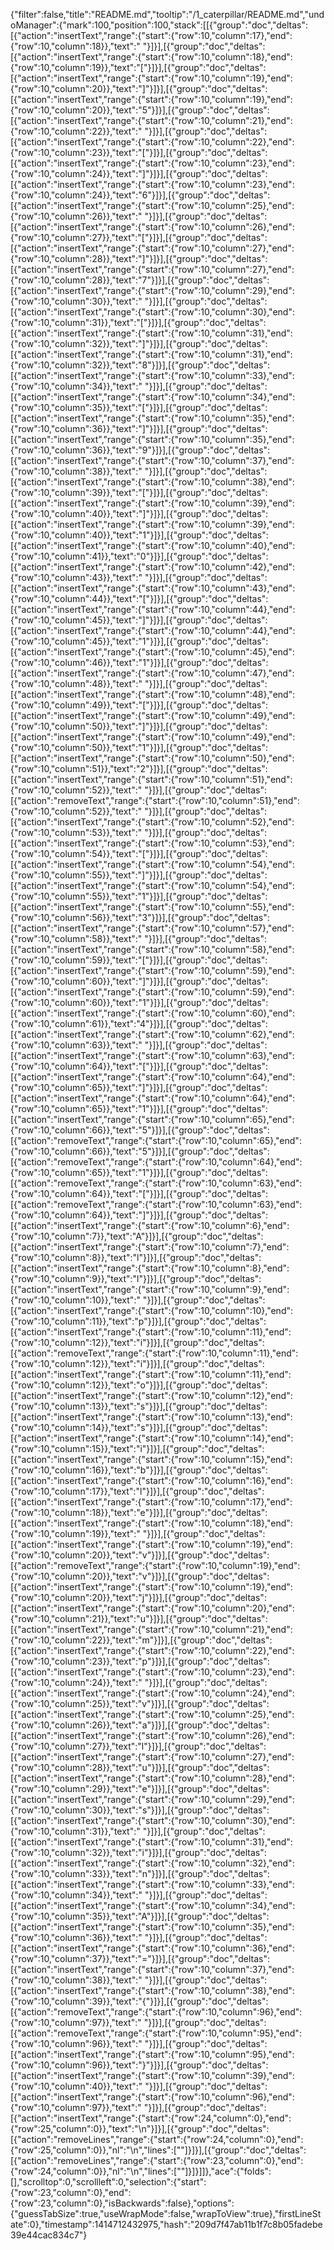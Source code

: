 {"filter":false,"title":"README.md","tooltip":"/1_caterpillar/README.md","undoManager":{"mark":100,"position":100,"stack":[[{"group":"doc","deltas":[{"action":"insertText","range":{"start":{"row":10,"column":17},"end":{"row":10,"column":18}},"text":" "}]}],[{"group":"doc","deltas":[{"action":"insertText","range":{"start":{"row":10,"column":18},"end":{"row":10,"column":19}},"text":"["}]}],[{"group":"doc","deltas":[{"action":"insertText","range":{"start":{"row":10,"column":19},"end":{"row":10,"column":20}},"text":"]"}]}],[{"group":"doc","deltas":[{"action":"insertText","range":{"start":{"row":10,"column":19},"end":{"row":10,"column":20}},"text":"5"}]}],[{"group":"doc","deltas":[{"action":"insertText","range":{"start":{"row":10,"column":21},"end":{"row":10,"column":22}},"text":" "}]}],[{"group":"doc","deltas":[{"action":"insertText","range":{"start":{"row":10,"column":22},"end":{"row":10,"column":23}},"text":"["}]}],[{"group":"doc","deltas":[{"action":"insertText","range":{"start":{"row":10,"column":23},"end":{"row":10,"column":24}},"text":"]"}]}],[{"group":"doc","deltas":[{"action":"insertText","range":{"start":{"row":10,"column":23},"end":{"row":10,"column":24}},"text":"6"}]}],[{"group":"doc","deltas":[{"action":"insertText","range":{"start":{"row":10,"column":25},"end":{"row":10,"column":26}},"text":" "}]}],[{"group":"doc","deltas":[{"action":"insertText","range":{"start":{"row":10,"column":26},"end":{"row":10,"column":27}},"text":"["}]}],[{"group":"doc","deltas":[{"action":"insertText","range":{"start":{"row":10,"column":27},"end":{"row":10,"column":28}},"text":"]"}]}],[{"group":"doc","deltas":[{"action":"insertText","range":{"start":{"row":10,"column":27},"end":{"row":10,"column":28}},"text":"7"}]}],[{"group":"doc","deltas":[{"action":"insertText","range":{"start":{"row":10,"column":29},"end":{"row":10,"column":30}},"text":" "}]}],[{"group":"doc","deltas":[{"action":"insertText","range":{"start":{"row":10,"column":30},"end":{"row":10,"column":31}},"text":"["}]}],[{"group":"doc","deltas":[{"action":"insertText","range":{"start":{"row":10,"column":31},"end":{"row":10,"column":32}},"text":"]"}]}],[{"group":"doc","deltas":[{"action":"insertText","range":{"start":{"row":10,"column":31},"end":{"row":10,"column":32}},"text":"8"}]}],[{"group":"doc","deltas":[{"action":"insertText","range":{"start":{"row":10,"column":33},"end":{"row":10,"column":34}},"text":" "}]}],[{"group":"doc","deltas":[{"action":"insertText","range":{"start":{"row":10,"column":34},"end":{"row":10,"column":35}},"text":"["}]}],[{"group":"doc","deltas":[{"action":"insertText","range":{"start":{"row":10,"column":35},"end":{"row":10,"column":36}},"text":"]"}]}],[{"group":"doc","deltas":[{"action":"insertText","range":{"start":{"row":10,"column":35},"end":{"row":10,"column":36}},"text":"9"}]}],[{"group":"doc","deltas":[{"action":"insertText","range":{"start":{"row":10,"column":37},"end":{"row":10,"column":38}},"text":" "}]}],[{"group":"doc","deltas":[{"action":"insertText","range":{"start":{"row":10,"column":38},"end":{"row":10,"column":39}},"text":"["}]}],[{"group":"doc","deltas":[{"action":"insertText","range":{"start":{"row":10,"column":39},"end":{"row":10,"column":40}},"text":"]"}]}],[{"group":"doc","deltas":[{"action":"insertText","range":{"start":{"row":10,"column":39},"end":{"row":10,"column":40}},"text":"1"}]}],[{"group":"doc","deltas":[{"action":"insertText","range":{"start":{"row":10,"column":40},"end":{"row":10,"column":41}},"text":"0"}]}],[{"group":"doc","deltas":[{"action":"insertText","range":{"start":{"row":10,"column":42},"end":{"row":10,"column":43}},"text":" "}]}],[{"group":"doc","deltas":[{"action":"insertText","range":{"start":{"row":10,"column":43},"end":{"row":10,"column":44}},"text":"["}]}],[{"group":"doc","deltas":[{"action":"insertText","range":{"start":{"row":10,"column":44},"end":{"row":10,"column":45}},"text":"]"}]}],[{"group":"doc","deltas":[{"action":"insertText","range":{"start":{"row":10,"column":44},"end":{"row":10,"column":45}},"text":"1"}]}],[{"group":"doc","deltas":[{"action":"insertText","range":{"start":{"row":10,"column":45},"end":{"row":10,"column":46}},"text":"1"}]}],[{"group":"doc","deltas":[{"action":"insertText","range":{"start":{"row":10,"column":47},"end":{"row":10,"column":48}},"text":" "}]}],[{"group":"doc","deltas":[{"action":"insertText","range":{"start":{"row":10,"column":48},"end":{"row":10,"column":49}},"text":"["}]}],[{"group":"doc","deltas":[{"action":"insertText","range":{"start":{"row":10,"column":49},"end":{"row":10,"column":50}},"text":"]"}]}],[{"group":"doc","deltas":[{"action":"insertText","range":{"start":{"row":10,"column":49},"end":{"row":10,"column":50}},"text":"1"}]}],[{"group":"doc","deltas":[{"action":"insertText","range":{"start":{"row":10,"column":50},"end":{"row":10,"column":51}},"text":"2"}]}],[{"group":"doc","deltas":[{"action":"insertText","range":{"start":{"row":10,"column":51},"end":{"row":10,"column":52}},"text":" "}]}],[{"group":"doc","deltas":[{"action":"removeText","range":{"start":{"row":10,"column":51},"end":{"row":10,"column":52}},"text":" "}]}],[{"group":"doc","deltas":[{"action":"insertText","range":{"start":{"row":10,"column":52},"end":{"row":10,"column":53}},"text":" "}]}],[{"group":"doc","deltas":[{"action":"insertText","range":{"start":{"row":10,"column":53},"end":{"row":10,"column":54}},"text":"["}]}],[{"group":"doc","deltas":[{"action":"insertText","range":{"start":{"row":10,"column":54},"end":{"row":10,"column":55}},"text":"]"}]}],[{"group":"doc","deltas":[{"action":"insertText","range":{"start":{"row":10,"column":54},"end":{"row":10,"column":55}},"text":"1"}]}],[{"group":"doc","deltas":[{"action":"insertText","range":{"start":{"row":10,"column":55},"end":{"row":10,"column":56}},"text":"3"}]}],[{"group":"doc","deltas":[{"action":"insertText","range":{"start":{"row":10,"column":57},"end":{"row":10,"column":58}},"text":" "}]}],[{"group":"doc","deltas":[{"action":"insertText","range":{"start":{"row":10,"column":58},"end":{"row":10,"column":59}},"text":"["}]}],[{"group":"doc","deltas":[{"action":"insertText","range":{"start":{"row":10,"column":59},"end":{"row":10,"column":60}},"text":"]"}]}],[{"group":"doc","deltas":[{"action":"insertText","range":{"start":{"row":10,"column":59},"end":{"row":10,"column":60}},"text":"1"}]}],[{"group":"doc","deltas":[{"action":"insertText","range":{"start":{"row":10,"column":60},"end":{"row":10,"column":61}},"text":"4"}]}],[{"group":"doc","deltas":[{"action":"insertText","range":{"start":{"row":10,"column":62},"end":{"row":10,"column":63}},"text":" "}]}],[{"group":"doc","deltas":[{"action":"insertText","range":{"start":{"row":10,"column":63},"end":{"row":10,"column":64}},"text":"["}]}],[{"group":"doc","deltas":[{"action":"insertText","range":{"start":{"row":10,"column":64},"end":{"row":10,"column":65}},"text":"]"}]}],[{"group":"doc","deltas":[{"action":"insertText","range":{"start":{"row":10,"column":64},"end":{"row":10,"column":65}},"text":"1"}]}],[{"group":"doc","deltas":[{"action":"insertText","range":{"start":{"row":10,"column":65},"end":{"row":10,"column":66}},"text":"5"}]}],[{"group":"doc","deltas":[{"action":"removeText","range":{"start":{"row":10,"column":65},"end":{"row":10,"column":66}},"text":"5"}]}],[{"group":"doc","deltas":[{"action":"removeText","range":{"start":{"row":10,"column":64},"end":{"row":10,"column":65}},"text":"1"}]}],[{"group":"doc","deltas":[{"action":"removeText","range":{"start":{"row":10,"column":63},"end":{"row":10,"column":64}},"text":"["}]}],[{"group":"doc","deltas":[{"action":"removeText","range":{"start":{"row":10,"column":63},"end":{"row":10,"column":64}},"text":"]"}]}],[{"group":"doc","deltas":[{"action":"insertText","range":{"start":{"row":10,"column":6},"end":{"row":10,"column":7}},"text":"A"}]}],[{"group":"doc","deltas":[{"action":"insertText","range":{"start":{"row":10,"column":7},"end":{"row":10,"column":8}},"text":"l"}]}],[{"group":"doc","deltas":[{"action":"insertText","range":{"start":{"row":10,"column":8},"end":{"row":10,"column":9}},"text":"l"}]}],[{"group":"doc","deltas":[{"action":"insertText","range":{"start":{"row":10,"column":9},"end":{"row":10,"column":10}},"text":" "}]}],[{"group":"doc","deltas":[{"action":"insertText","range":{"start":{"row":10,"column":10},"end":{"row":10,"column":11}},"text":"p"}]}],[{"group":"doc","deltas":[{"action":"insertText","range":{"start":{"row":10,"column":11},"end":{"row":10,"column":12}},"text":"i"}]}],[{"group":"doc","deltas":[{"action":"removeText","range":{"start":{"row":10,"column":11},"end":{"row":10,"column":12}},"text":"i"}]}],[{"group":"doc","deltas":[{"action":"insertText","range":{"start":{"row":10,"column":11},"end":{"row":10,"column":12}},"text":"o"}]}],[{"group":"doc","deltas":[{"action":"insertText","range":{"start":{"row":10,"column":12},"end":{"row":10,"column":13}},"text":"s"}]}],[{"group":"doc","deltas":[{"action":"insertText","range":{"start":{"row":10,"column":13},"end":{"row":10,"column":14}},"text":"s"}]}],[{"group":"doc","deltas":[{"action":"insertText","range":{"start":{"row":10,"column":14},"end":{"row":10,"column":15}},"text":"i"}]}],[{"group":"doc","deltas":[{"action":"insertText","range":{"start":{"row":10,"column":15},"end":{"row":10,"column":16}},"text":"b"}]}],[{"group":"doc","deltas":[{"action":"insertText","range":{"start":{"row":10,"column":16},"end":{"row":10,"column":17}},"text":"l"}]}],[{"group":"doc","deltas":[{"action":"insertText","range":{"start":{"row":10,"column":17},"end":{"row":10,"column":18}},"text":"e"}]}],[{"group":"doc","deltas":[{"action":"insertText","range":{"start":{"row":10,"column":18},"end":{"row":10,"column":19}},"text":" "}]}],[{"group":"doc","deltas":[{"action":"insertText","range":{"start":{"row":10,"column":19},"end":{"row":10,"column":20}},"text":"v"}]}],[{"group":"doc","deltas":[{"action":"removeText","range":{"start":{"row":10,"column":19},"end":{"row":10,"column":20}},"text":"v"}]}],[{"group":"doc","deltas":[{"action":"insertText","range":{"start":{"row":10,"column":19},"end":{"row":10,"column":20}},"text":"j"}]}],[{"group":"doc","deltas":[{"action":"insertText","range":{"start":{"row":10,"column":20},"end":{"row":10,"column":21}},"text":"u"}]}],[{"group":"doc","deltas":[{"action":"insertText","range":{"start":{"row":10,"column":21},"end":{"row":10,"column":22}},"text":"m"}]}],[{"group":"doc","deltas":[{"action":"insertText","range":{"start":{"row":10,"column":22},"end":{"row":10,"column":23}},"text":"p"}]}],[{"group":"doc","deltas":[{"action":"insertText","range":{"start":{"row":10,"column":23},"end":{"row":10,"column":24}},"text":" "}]}],[{"group":"doc","deltas":[{"action":"insertText","range":{"start":{"row":10,"column":24},"end":{"row":10,"column":25}},"text":"v"}]}],[{"group":"doc","deltas":[{"action":"insertText","range":{"start":{"row":10,"column":25},"end":{"row":10,"column":26}},"text":"a"}]}],[{"group":"doc","deltas":[{"action":"insertText","range":{"start":{"row":10,"column":26},"end":{"row":10,"column":27}},"text":"l"}]}],[{"group":"doc","deltas":[{"action":"insertText","range":{"start":{"row":10,"column":27},"end":{"row":10,"column":28}},"text":"u"}]}],[{"group":"doc","deltas":[{"action":"insertText","range":{"start":{"row":10,"column":28},"end":{"row":10,"column":29}},"text":"e"}]}],[{"group":"doc","deltas":[{"action":"insertText","range":{"start":{"row":10,"column":29},"end":{"row":10,"column":30}},"text":"s"}]}],[{"group":"doc","deltas":[{"action":"insertText","range":{"start":{"row":10,"column":30},"end":{"row":10,"column":31}},"text":" "}]}],[{"group":"doc","deltas":[{"action":"insertText","range":{"start":{"row":10,"column":31},"end":{"row":10,"column":32}},"text":"i"}]}],[{"group":"doc","deltas":[{"action":"insertText","range":{"start":{"row":10,"column":32},"end":{"row":10,"column":33}},"text":"n"}]}],[{"group":"doc","deltas":[{"action":"insertText","range":{"start":{"row":10,"column":33},"end":{"row":10,"column":34}},"text":" "}]}],[{"group":"doc","deltas":[{"action":"insertText","range":{"start":{"row":10,"column":34},"end":{"row":10,"column":35}},"text":"A"}]}],[{"group":"doc","deltas":[{"action":"insertText","range":{"start":{"row":10,"column":35},"end":{"row":10,"column":36}},"text":" "}]}],[{"group":"doc","deltas":[{"action":"insertText","range":{"start":{"row":10,"column":36},"end":{"row":10,"column":37}},"text":"="}]}],[{"group":"doc","deltas":[{"action":"insertText","range":{"start":{"row":10,"column":37},"end":{"row":10,"column":38}},"text":" "}]}],[{"group":"doc","deltas":[{"action":"insertText","range":{"start":{"row":10,"column":38},"end":{"row":10,"column":39}},"text":"{"}]}],[{"group":"doc","deltas":[{"action":"removeText","range":{"start":{"row":10,"column":96},"end":{"row":10,"column":97}},"text":" "}]}],[{"group":"doc","deltas":[{"action":"removeText","range":{"start":{"row":10,"column":95},"end":{"row":10,"column":96}},"text":" "}]}],[{"group":"doc","deltas":[{"action":"insertText","range":{"start":{"row":10,"column":95},"end":{"row":10,"column":96}},"text":"}"}]}],[{"group":"doc","deltas":[{"action":"insertText","range":{"start":{"row":10,"column":39},"end":{"row":10,"column":40}},"text":" "}]}],[{"group":"doc","deltas":[{"action":"insertText","range":{"start":{"row":10,"column":96},"end":{"row":10,"column":97}},"text":" "}]}],[{"group":"doc","deltas":[{"action":"insertText","range":{"start":{"row":24,"column":0},"end":{"row":25,"column":0}},"text":"\n"}]}],[{"group":"doc","deltas":[{"action":"removeLines","range":{"start":{"row":24,"column":0},"end":{"row":25,"column":0}},"nl":"\n","lines":[""]}]}],[{"group":"doc","deltas":[{"action":"removeLines","range":{"start":{"row":23,"column":0},"end":{"row":24,"column":0}},"nl":"\n","lines":[""]}]}]]},"ace":{"folds":[],"scrolltop":0,"scrollleft":0,"selection":{"start":{"row":23,"column":0},"end":{"row":23,"column":0},"isBackwards":false},"options":{"guessTabSize":true,"useWrapMode":false,"wrapToView":true},"firstLineState":0},"timestamp":1414712432975,"hash":"209d7f47ab11b1f7c8b05fadebe39e44cac834c7"}